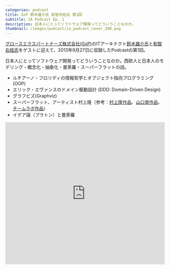 ```yaml
---
categories: podcast
title: GxP 鈴木雄介氏 和智右桂氏 第1回
subtitle: IA Podcast Ep. 1
description: 日本人にとってソフトウェア開発ってどういうことなのか。
thumbnail: /images/podcast/ia_podcast_cover_300.png
---
```


[グロースエクスパートナーズ株式会社(GxP)](http://www.gxp.co.jp/)のITアーキテクト[鈴木雄介氏](https://twitter.com/yusuke_arclamp)と[和智右桂氏](https://twitter.com/digitalsoul0124)をゲストに迎えて、2013年9月27日に収録したPodcastの第1回。

日本人にとってソフトウェア開発ってどういうことなのか。西欧人と日本人のモデリング・概念化・抽象化・曼荼羅・スーパーフラットの話。

- ルチアーノ・フロリディの情報哲学とオブジェクト指向プログラミング(OOP)
- エリック・エヴァンスのドメイン駆動設計 (DDD: Domain-Driven Design)
- グラフビズ(Graphviz)
- スーパーフラット、アーティスト村上隆（参考：[村上隆作品](http://matome.naver.jp/odai/2134090259633507101)、[山口晃作品](http://matome.naver.jp/odai/2125643646587455457)、[チームラボ作品](http://www.team-lab.net/portfolio/suibokuspace/lastdays/lastdayspv.html)）
- イデア論（プラトン）と曼荼羅

<iframe width="100%" height="450" scrolling="no" frameborder="no" src="https://w.soundcloud.com/player/?url=https%3A//api.soundcloud.com/tracks/283580802&amp;auto_play=false&amp;hide_related=false&amp;show_comments=true&amp;show_user=true&amp;show_reposts=false&amp;visual=true"></iframe>
